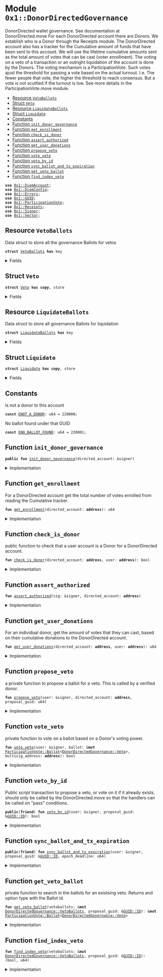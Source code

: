 
<a name="0x1_DonorDirectedGovernance"></a>

# Module `0x1::DonorDirectedGovernance`

DonorDirected wallet governance. See documentation at DonorDirected.move
For each DonorDirected account there are Donors.
We establish who is a Donor through the Receipts module.
The DonorDirected account also has a tracker for the Cumulative amount of funds that have been sent to this account.
We will use the lifetime cumulative amounts sent as the total amount of votes that can be cast (voter enrollment).
The voting on a veto of a transaction or an outright liquidation of the account is done by the Donors.
The voting mechanism is a ParticipationVote. Such votes ajust the threshold for passing a vote based on the actual turnout. I.e. The fewer people that vote, the higher the threshold to reach consensus. But a vote is not scuttled if the turnout is low. See more details in the ParticipationVote.move module.


-  [Resource `VetoBallots`](#0x1_DonorDirectedGovernance_VetoBallots)
-  [Struct `Veto`](#0x1_DonorDirectedGovernance_Veto)
-  [Resource `LiquidateBallots`](#0x1_DonorDirectedGovernance_LiquidateBallots)
-  [Struct `Liquidate`](#0x1_DonorDirectedGovernance_Liquidate)
-  [Constants](#@Constants_0)
-  [Function `init_donor_governance`](#0x1_DonorDirectedGovernance_init_donor_governance)
-  [Function `get_enrollment`](#0x1_DonorDirectedGovernance_get_enrollment)
-  [Function `check_is_donor`](#0x1_DonorDirectedGovernance_check_is_donor)
-  [Function `assert_authorized`](#0x1_DonorDirectedGovernance_assert_authorized)
-  [Function `get_user_donations`](#0x1_DonorDirectedGovernance_get_user_donations)
-  [Function `propose_veto`](#0x1_DonorDirectedGovernance_propose_veto)
-  [Function `vote_veto`](#0x1_DonorDirectedGovernance_vote_veto)
-  [Function `veto_by_id`](#0x1_DonorDirectedGovernance_veto_by_id)
-  [Function `sync_ballot_and_tx_expiration`](#0x1_DonorDirectedGovernance_sync_ballot_and_tx_expiration)
-  [Function `get_veto_ballot`](#0x1_DonorDirectedGovernance_get_veto_ballot)
-  [Function `find_index_veto`](#0x1_DonorDirectedGovernance_find_index_veto)


<pre><code><b>use</b> <a href="DiemAccount.md#0x1_DiemAccount">0x1::DiemAccount</a>;
<b>use</b> <a href="DiemConfig.md#0x1_DiemConfig">0x1::DiemConfig</a>;
<b>use</b> <a href="../../../../../../../DPN/releases/artifacts/current/build/MoveStdlib/docs/Errors.md#0x1_Errors">0x1::Errors</a>;
<b>use</b> <a href="../../../../../../../DPN/releases/artifacts/current/build/MoveStdlib/docs/GUID.md#0x1_GUID">0x1::GUID</a>;
<b>use</b> <a href="VoteLib.md#0x1_ParticipationVote">0x1::ParticipationVote</a>;
<b>use</b> <a href="Receipts.md#0x1_Receipts">0x1::Receipts</a>;
<b>use</b> <a href="../../../../../../../DPN/releases/artifacts/current/build/MoveStdlib/docs/Signer.md#0x1_Signer">0x1::Signer</a>;
<b>use</b> <a href="../../../../../../../DPN/releases/artifacts/current/build/MoveStdlib/docs/Vector.md#0x1_Vector">0x1::Vector</a>;
</code></pre>



<a name="0x1_DonorDirectedGovernance_VetoBallots"></a>

## Resource `VetoBallots`

Data struct to store all the governance Ballots for vetos


<pre><code><b>struct</b> <a href="DonorDirectedGovernance.md#0x1_DonorDirectedGovernance_VetoBallots">VetoBallots</a> <b>has</b> key
</code></pre>



<details>
<summary>Fields</summary>


<dl>
<dt>
<code>ballots: vector&lt;<a href="VoteLib.md#0x1_ParticipationVote_Ballot">ParticipationVote::Ballot</a>&lt;<a href="DonorDirectedGovernance.md#0x1_DonorDirectedGovernance_Veto">DonorDirectedGovernance::Veto</a>&gt;&gt;</code>
</dt>
<dd>

</dd>
</dl>


</details>

<a name="0x1_DonorDirectedGovernance_Veto"></a>

## Struct `Veto`



<pre><code><b>struct</b> <a href="DonorDirectedGovernance.md#0x1_DonorDirectedGovernance_Veto">Veto</a> <b>has</b> <b>copy</b>, store
</code></pre>



<details>
<summary>Fields</summary>


<dl>
<dt>
<code>guid: u64</code>
</dt>
<dd>

</dd>
</dl>


</details>

<a name="0x1_DonorDirectedGovernance_LiquidateBallots"></a>

## Resource `LiquidateBallots`

Data struct to store all governance Ballots for liquidation


<pre><code><b>struct</b> <a href="DonorDirectedGovernance.md#0x1_DonorDirectedGovernance_LiquidateBallots">LiquidateBallots</a> <b>has</b> key
</code></pre>



<details>
<summary>Fields</summary>


<dl>
<dt>
<code>ballots: vector&lt;<a href="VoteLib.md#0x1_ParticipationVote_Ballot">ParticipationVote::Ballot</a>&lt;<a href="DonorDirectedGovernance.md#0x1_DonorDirectedGovernance_Liquidate">DonorDirectedGovernance::Liquidate</a>&gt;&gt;</code>
</dt>
<dd>

</dd>
</dl>


</details>

<a name="0x1_DonorDirectedGovernance_Liquidate"></a>

## Struct `Liquidate`



<pre><code><b>struct</b> <a href="DonorDirectedGovernance.md#0x1_DonorDirectedGovernance_Liquidate">Liquidate</a> <b>has</b> <b>copy</b>, store
</code></pre>



<details>
<summary>Fields</summary>


<dl>
<dt>
<code>dummy_field: bool</code>
</dt>
<dd>

</dd>
</dl>


</details>

<a name="@Constants_0"></a>

## Constants


<a name="0x1_DonorDirectedGovernance_ENOT_A_DONOR"></a>

Is not a donor to this account


<pre><code><b>const</b> <a href="DonorDirectedGovernance.md#0x1_DonorDirectedGovernance_ENOT_A_DONOR">ENOT_A_DONOR</a>: u64 = 220000;
</code></pre>



<a name="0x1_DonorDirectedGovernance_ENO_BALLOT_FOUND"></a>

No ballot found under that GUID


<pre><code><b>const</b> <a href="DonorDirectedGovernance.md#0x1_DonorDirectedGovernance_ENO_BALLOT_FOUND">ENO_BALLOT_FOUND</a>: u64 = 220001;
</code></pre>



<a name="0x1_DonorDirectedGovernance_init_donor_governance"></a>

## Function `init_donor_governance`



<pre><code><b>public</b> <b>fun</b> <a href="DonorDirectedGovernance.md#0x1_DonorDirectedGovernance_init_donor_governance">init_donor_governance</a>(directed_account: &signer)
</code></pre>



<details>
<summary>Implementation</summary>


<pre><code><b>public</b> <b>fun</b> <a href="DonorDirectedGovernance.md#0x1_DonorDirectedGovernance_init_donor_governance">init_donor_governance</a>(directed_account: &signer) {
  <b>let</b> veto = <a href="DonorDirectedGovernance.md#0x1_DonorDirectedGovernance_VetoBallots">VetoBallots</a> { ballots: <a href="../../../../../../../DPN/releases/artifacts/current/build/MoveStdlib/docs/Vector.md#0x1_Vector_empty">Vector::empty</a>() };
  <b>move_to</b>(directed_account, veto);
  <b>let</b> liquidate = <a href="DonorDirectedGovernance.md#0x1_DonorDirectedGovernance_LiquidateBallots">LiquidateBallots</a> { ballots: <a href="../../../../../../../DPN/releases/artifacts/current/build/MoveStdlib/docs/Vector.md#0x1_Vector_empty">Vector::empty</a>() };
  <b>move_to</b>(directed_account, liquidate);
}
</code></pre>



</details>

<a name="0x1_DonorDirectedGovernance_get_enrollment"></a>

## Function `get_enrollment`

For a DonorDirected account get the total number of votes enrolled from reading the Cumulative tracker.


<pre><code><b>fun</b> <a href="DonorDirectedGovernance.md#0x1_DonorDirectedGovernance_get_enrollment">get_enrollment</a>(directed_account: <b>address</b>): u64
</code></pre>



<details>
<summary>Implementation</summary>


<pre><code><b>fun</b> <a href="DonorDirectedGovernance.md#0x1_DonorDirectedGovernance_get_enrollment">get_enrollment</a>(directed_account: <b>address</b>): u64 {
  <a href="DiemAccount.md#0x1_DiemAccount_get_cumulative_deposits">DiemAccount::get_cumulative_deposits</a>(directed_account)
}
</code></pre>



</details>

<a name="0x1_DonorDirectedGovernance_check_is_donor"></a>

## Function `check_is_donor`

public function to check that a user account is a Donor for a DonorDirected account.


<pre><code><b>fun</b> <a href="DonorDirectedGovernance.md#0x1_DonorDirectedGovernance_check_is_donor">check_is_donor</a>(directed_account: <b>address</b>, user: <b>address</b>): bool
</code></pre>



<details>
<summary>Implementation</summary>


<pre><code><b>fun</b> <a href="DonorDirectedGovernance.md#0x1_DonorDirectedGovernance_check_is_donor">check_is_donor</a>(directed_account: <b>address</b>, user: <b>address</b>): bool {
  <a href="DonorDirectedGovernance.md#0x1_DonorDirectedGovernance_get_user_donations">get_user_donations</a>(directed_account, user) &gt; 0
}
</code></pre>



</details>

<a name="0x1_DonorDirectedGovernance_assert_authorized"></a>

## Function `assert_authorized`



<pre><code><b>fun</b> <a href="DonorDirectedGovernance.md#0x1_DonorDirectedGovernance_assert_authorized">assert_authorized</a>(sig: &signer, directed_account: <b>address</b>)
</code></pre>



<details>
<summary>Implementation</summary>


<pre><code><b>fun</b> <a href="DonorDirectedGovernance.md#0x1_DonorDirectedGovernance_assert_authorized">assert_authorized</a>(sig: &signer, directed_account: <b>address</b>) {
  <b>let</b> user = <a href="../../../../../../../DPN/releases/artifacts/current/build/MoveStdlib/docs/Signer.md#0x1_Signer_address_of">Signer::address_of</a>(sig);
  <b>assert</b>!(<a href="DonorDirectedGovernance.md#0x1_DonorDirectedGovernance_check_is_donor">check_is_donor</a>(directed_account, user), <a href="../../../../../../../DPN/releases/artifacts/current/build/MoveStdlib/docs/Errors.md#0x1_Errors_requires_role">Errors::requires_role</a>(<a href="DonorDirectedGovernance.md#0x1_DonorDirectedGovernance_ENOT_A_DONOR">ENOT_A_DONOR</a>));
}
</code></pre>



</details>

<a name="0x1_DonorDirectedGovernance_get_user_donations"></a>

## Function `get_user_donations`

For an individual donor, get the amount of votes that they can cast, based on their cumulative donations to the DonorDirected account.


<pre><code><b>fun</b> <a href="DonorDirectedGovernance.md#0x1_DonorDirectedGovernance_get_user_donations">get_user_donations</a>(directed_account: <b>address</b>, user: <b>address</b>): u64
</code></pre>



<details>
<summary>Implementation</summary>


<pre><code><b>fun</b> <a href="DonorDirectedGovernance.md#0x1_DonorDirectedGovernance_get_user_donations">get_user_donations</a>(directed_account: <b>address</b>, user: <b>address</b>): u64 {
  <b>let</b> (_, _, cumulative_donations) = <a href="Receipts.md#0x1_Receipts_read_receipt">Receipts::read_receipt</a>(user, directed_account);

  cumulative_donations
}
</code></pre>



</details>

<a name="0x1_DonorDirectedGovernance_propose_veto"></a>

## Function `propose_veto`

a private function to propose a ballot for a veto. This is called by a verified donor.


<pre><code><b>fun</b> <a href="DonorDirectedGovernance.md#0x1_DonorDirectedGovernance_propose_veto">propose_veto</a>(user: &signer, directed_account: <b>address</b>, proposal_guid: u64)
</code></pre>



<details>
<summary>Implementation</summary>


<pre><code><b>fun</b> <a href="DonorDirectedGovernance.md#0x1_DonorDirectedGovernance_propose_veto">propose_veto</a>(user: &signer, directed_account: <b>address</b>, proposal_guid: u64) <b>acquires</b> <a href="DonorDirectedGovernance.md#0x1_DonorDirectedGovernance_VetoBallots">VetoBallots</a> {
  <b>let</b> vetoballots = <b>borrow_global_mut</b>&lt;<a href="DonorDirectedGovernance.md#0x1_DonorDirectedGovernance_VetoBallots">VetoBallots</a>&gt;(directed_account);

  <b>let</b> v = <a href="DonorDirectedGovernance.md#0x1_DonorDirectedGovernance_Veto">Veto</a> { guid: proposal_guid };

  <b>let</b> ballot = <a href="VoteLib.md#0x1_ParticipationVote_new">ParticipationVote::new</a>&lt;<a href="DonorDirectedGovernance.md#0x1_DonorDirectedGovernance_Veto">Veto</a>&gt;(
    user,
    v, // data
    <a href="DonorDirectedGovernance.md#0x1_DonorDirectedGovernance_get_enrollment">get_enrollment</a>(directed_account),
    <a href="DiemConfig.md#0x1_DiemConfig_get_current_epoch">DiemConfig::get_current_epoch</a>() + 3, // TODO: needs <b>to</b> adjust <b>with</b> each new vote.
    0
  );

  <a href="../../../../../../../DPN/releases/artifacts/current/build/MoveStdlib/docs/Vector.md#0x1_Vector_push_back">Vector::push_back</a>(&<b>mut</b> vetoballots.ballots, ballot);
}
</code></pre>



</details>

<a name="0x1_DonorDirectedGovernance_vote_veto"></a>

## Function `vote_veto`

private function to vote on a ballot based on a Donor's voting power.


<pre><code><b>fun</b> <a href="DonorDirectedGovernance.md#0x1_DonorDirectedGovernance_vote_veto">vote_veto</a>(user: &signer, ballot: &<b>mut</b> <a href="VoteLib.md#0x1_ParticipationVote_Ballot">ParticipationVote::Ballot</a>&lt;<a href="DonorDirectedGovernance.md#0x1_DonorDirectedGovernance_Veto">DonorDirectedGovernance::Veto</a>&gt;, multisig_address: <b>address</b>): bool
</code></pre>



<details>
<summary>Implementation</summary>


<pre><code><b>fun</b> <a href="DonorDirectedGovernance.md#0x1_DonorDirectedGovernance_vote_veto">vote_veto</a>(user: &signer, ballot: &<b>mut</b> Ballot&lt;<a href="DonorDirectedGovernance.md#0x1_DonorDirectedGovernance_Veto">Veto</a>&gt;, multisig_address: <b>address</b>): bool {
  <b>let</b> user_votes = <a href="DonorDirectedGovernance.md#0x1_DonorDirectedGovernance_get_user_donations">get_user_donations</a>(multisig_address, <a href="../../../../../../../DPN/releases/artifacts/current/build/MoveStdlib/docs/Signer.md#0x1_Signer_address_of">Signer::address_of</a>(user));

  <b>let</b> veto_tx = <b>true</b>; // True means  approve the ballot, meaning: "veto transaction". Rejecting the ballot would mean "approve transaction".

  <a href="VoteLib.md#0x1_ParticipationVote_vote">ParticipationVote::vote</a>&lt;<a href="DonorDirectedGovernance.md#0x1_DonorDirectedGovernance_Veto">Veto</a>&gt;(ballot, user, veto_tx, user_votes)
}
</code></pre>



</details>

<a name="0x1_DonorDirectedGovernance_veto_by_id"></a>

## Function `veto_by_id`

Public script transaction to propose a veto, or vote on it if it already exists.
should only be called by the DonorDirected.move so that the handlers can be called on "pass" conditions.


<pre><code><b>public</b>(<b>friend</b>) <b>fun</b> <a href="DonorDirectedGovernance.md#0x1_DonorDirectedGovernance_veto_by_id">veto_by_id</a>(user: &signer, proposal_guid: &<a href="../../../../../../../DPN/releases/artifacts/current/build/MoveStdlib/docs/GUID.md#0x1_GUID_ID">GUID::ID</a>): bool
</code></pre>



<details>
<summary>Implementation</summary>


<pre><code><b>public</b>(<b>friend</b>) <b>fun</b> <a href="DonorDirectedGovernance.md#0x1_DonorDirectedGovernance_veto_by_id">veto_by_id</a>(user: &signer, proposal_guid: &<a href="../../../../../../../DPN/releases/artifacts/current/build/MoveStdlib/docs/GUID.md#0x1_GUID_ID">GUID::ID</a>): bool <b>acquires</b> <a href="DonorDirectedGovernance.md#0x1_DonorDirectedGovernance_VetoBallots">VetoBallots</a> {
  <b>let</b> directed_account = <a href="../../../../../../../DPN/releases/artifacts/current/build/MoveStdlib/docs/GUID.md#0x1_GUID_id_creator_address">GUID::id_creator_address</a>(proposal_guid);
  <a href="DonorDirectedGovernance.md#0x1_DonorDirectedGovernance_assert_authorized">assert_authorized</a>(user, directed_account);

  <b>let</b> vb = <b>borrow_global_mut</b>&lt;<a href="DonorDirectedGovernance.md#0x1_DonorDirectedGovernance_VetoBallots">VetoBallots</a>&gt;(directed_account);
  <b>let</b> ballot = <a href="DonorDirectedGovernance.md#0x1_DonorDirectedGovernance_get_veto_ballot">get_veto_ballot</a>(vb, proposal_guid);

  <a href="DonorDirectedGovernance.md#0x1_DonorDirectedGovernance_vote_veto">vote_veto</a>(user, ballot, directed_account)
}
</code></pre>



</details>

<a name="0x1_DonorDirectedGovernance_sync_ballot_and_tx_expiration"></a>

## Function `sync_ballot_and_tx_expiration`



<pre><code><b>public</b>(<b>friend</b>) <b>fun</b> <a href="DonorDirectedGovernance.md#0x1_DonorDirectedGovernance_sync_ballot_and_tx_expiration">sync_ballot_and_tx_expiration</a>(user: &signer, proposal_guid: &<a href="../../../../../../../DPN/releases/artifacts/current/build/MoveStdlib/docs/GUID.md#0x1_GUID_ID">GUID::ID</a>, epoch_deadline: u64)
</code></pre>



<details>
<summary>Implementation</summary>


<pre><code><b>public</b>(<b>friend</b>) <b>fun</b> <a href="DonorDirectedGovernance.md#0x1_DonorDirectedGovernance_sync_ballot_and_tx_expiration">sync_ballot_and_tx_expiration</a>(user: &signer, proposal_guid: &<a href="../../../../../../../DPN/releases/artifacts/current/build/MoveStdlib/docs/GUID.md#0x1_GUID_ID">GUID::ID</a>, epoch_deadline: u64) <b>acquires</b> <a href="DonorDirectedGovernance.md#0x1_DonorDirectedGovernance_VetoBallots">VetoBallots</a> {
  <b>let</b> directed_account = <a href="../../../../../../../DPN/releases/artifacts/current/build/MoveStdlib/docs/GUID.md#0x1_GUID_id_creator_address">GUID::id_creator_address</a>(proposal_guid);
  <a href="DonorDirectedGovernance.md#0x1_DonorDirectedGovernance_assert_authorized">assert_authorized</a>(user, directed_account);

  <b>let</b> vb = <b>borrow_global_mut</b>&lt;<a href="DonorDirectedGovernance.md#0x1_DonorDirectedGovernance_VetoBallots">VetoBallots</a>&gt;(directed_account);
  <b>let</b> ballot = <a href="DonorDirectedGovernance.md#0x1_DonorDirectedGovernance_get_veto_ballot">get_veto_ballot</a>(vb, proposal_guid);

  <a href="VoteLib.md#0x1_ParticipationVote_extend_deadline">ParticipationVote::extend_deadline</a>(ballot, epoch_deadline);

}
</code></pre>



</details>

<a name="0x1_DonorDirectedGovernance_get_veto_ballot"></a>

## Function `get_veto_ballot`

private function to search in the ballots for an existsing veto. Returns and option type with the Ballot id.


<pre><code><b>fun</b> <a href="DonorDirectedGovernance.md#0x1_DonorDirectedGovernance_get_veto_ballot">get_veto_ballot</a>(vetoballots: &<b>mut</b> <a href="DonorDirectedGovernance.md#0x1_DonorDirectedGovernance_VetoBallots">DonorDirectedGovernance::VetoBallots</a>, proposal_guid: &<a href="../../../../../../../DPN/releases/artifacts/current/build/MoveStdlib/docs/GUID.md#0x1_GUID_ID">GUID::ID</a>): &<b>mut</b> <a href="VoteLib.md#0x1_ParticipationVote_Ballot">ParticipationVote::Ballot</a>&lt;<a href="DonorDirectedGovernance.md#0x1_DonorDirectedGovernance_Veto">DonorDirectedGovernance::Veto</a>&gt;
</code></pre>



<details>
<summary>Implementation</summary>


<pre><code><b>fun</b> <a href="DonorDirectedGovernance.md#0x1_DonorDirectedGovernance_get_veto_ballot">get_veto_ballot</a>(vetoballots: &<b>mut</b> <a href="DonorDirectedGovernance.md#0x1_DonorDirectedGovernance_VetoBallots">VetoBallots</a>, proposal_guid: &<a href="../../../../../../../DPN/releases/artifacts/current/build/MoveStdlib/docs/GUID.md#0x1_GUID_ID">GUID::ID</a>): &<b>mut</b> <a href="VoteLib.md#0x1_ParticipationVote_Ballot">ParticipationVote::Ballot</a>&lt;<a href="DonorDirectedGovernance.md#0x1_DonorDirectedGovernance_Veto">Veto</a>&gt; {

  <b>let</b> (found, idx) = <a href="DonorDirectedGovernance.md#0x1_DonorDirectedGovernance_find_index_veto">find_index_veto</a>(vetoballots, proposal_guid);
  <b>assert</b>!(found, <a href="../../../../../../../DPN/releases/artifacts/current/build/MoveStdlib/docs/Errors.md#0x1_Errors_invalid_argument">Errors::invalid_argument</a>(<a href="DonorDirectedGovernance.md#0x1_DonorDirectedGovernance_ENO_BALLOT_FOUND">ENO_BALLOT_FOUND</a>));

  <a href="../../../../../../../DPN/releases/artifacts/current/build/MoveStdlib/docs/Vector.md#0x1_Vector_borrow_mut">Vector::borrow_mut</a>(&<b>mut</b> vetoballots.ballots, idx)
}
</code></pre>



</details>

<a name="0x1_DonorDirectedGovernance_find_index_veto"></a>

## Function `find_index_veto`



<pre><code><b>fun</b> <a href="DonorDirectedGovernance.md#0x1_DonorDirectedGovernance_find_index_veto">find_index_veto</a>(vetoballots: &<b>mut</b> <a href="DonorDirectedGovernance.md#0x1_DonorDirectedGovernance_VetoBallots">DonorDirectedGovernance::VetoBallots</a>, proposal_guid: &<a href="../../../../../../../DPN/releases/artifacts/current/build/MoveStdlib/docs/GUID.md#0x1_GUID_ID">GUID::ID</a>): (bool, u64)
</code></pre>



<details>
<summary>Implementation</summary>


<pre><code><b>fun</b> <a href="DonorDirectedGovernance.md#0x1_DonorDirectedGovernance_find_index_veto">find_index_veto</a>(vetoballots: &<b>mut</b> <a href="DonorDirectedGovernance.md#0x1_DonorDirectedGovernance_VetoBallots">VetoBallots</a>, proposal_guid: &<a href="../../../../../../../DPN/releases/artifacts/current/build/MoveStdlib/docs/GUID.md#0x1_GUID_ID">GUID::ID</a>): (bool, u64) {
  // <b>let</b> vetoballots = <b>borrow_global</b>&lt;<a href="DonorDirectedGovernance.md#0x1_DonorDirectedGovernance_VetoBallots">VetoBallots</a>&gt;(directed_account);
  <b>let</b> i = 0;
  <b>while</b> (i &lt; <a href="../../../../../../../DPN/releases/artifacts/current/build/MoveStdlib/docs/Vector.md#0x1_Vector_length">Vector::length</a>(&vetoballots.ballots)) {
    <b>let</b> b = <a href="../../../../../../../DPN/releases/artifacts/current/build/MoveStdlib/docs/Vector.md#0x1_Vector_borrow">Vector::borrow</a>(&vetoballots.ballots, i);
    <b>if</b> (&<a href="VoteLib.md#0x1_ParticipationVote_get_ballot_id">ParticipationVote::get_ballot_id</a>(b) == proposal_guid) {
      <b>return</b> (<b>true</b>, i)
    };
    i = i + 1;
  };

  (<b>false</b>, 0)
}
</code></pre>



</details>
